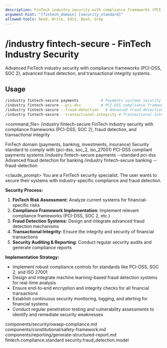 ```yaml
---
description: FinTech industry security with compliance frameworks (PCI-DSS, SOC 2), fraud detection, and transactional integrity
argument-hint: "[fintech_domain] [security_standard]"
allowed-tools: Read, Write, Edit, Bash, Grep
---
```


# /industry fintech-secure - FinTech Industry Security

Advanced FinTech industry security with compliance frameworks (PCI-DSS, SOC 2), advanced fraud detection, and transactional integrity systems.

## Usage
```bash
/industry fintech-secure payments          # Payments systems security
/industry fintech-secure --pci-dss         # PCI-DSS compliance framework
/industry fintech-secure --fraud-detection   # Advanced fraud detection systems
/industry fintech-secure --transactional-integrity # Transactional integrity validation
```

<command_file>
  <metadata>
    <n>/industry fintech-secure</n>
    <purpose>FinTech industry security with compliance frameworks (PCI-DSS, SOC 2), fraud detection, and transactional integrity</purpose>
    <usage>
      <![CDATA[
      /industry fintech-secure [domain] --standard [security_standard]
      ]]>
    </usage>
  </metadata>

  <arguments>
    <argument name="domain" type="string" required="false" default="payments">
      <description>FinTech domain (payments, banking, investments, insurance)</description>
    </argument>
    <argument name="security_standard" type="string" required="false" default="pci-dss">
      <description>Security standard to comply with (pci-dss, soc_2, iso_27001)</description>
    </argument>
  </arguments>
  
  <examples>
    <example>
      <description>PCI-DSS compliant payments systems</description>
      <usage>/industry fintech-secure payments --standard pci-dss</usage>
    </example>
    <example>
      <description>Advanced fraud detection for banking</description>
      <usage>/industry fintech-secure banking --fraud-detection</usage>
    </example>
  </examples>

  <claude_prompt>
    <prompt>
You are a FinTech security specialist. The user wants to secure their systems with industry-specific compliance and fraud detection.

**Security Process:**
1. **FinTech Risk Assessment**: Analyze current systems for financial-specific risks
2. **Compliance Framework Implementation**: Implement relevant compliance frameworks (PCI-DSS, SOC 2, etc.)
3. **Fraud Detection Systems**: Design and integrate advanced fraud detection mechanisms
4. **Transactional Integrity**: Ensure the integrity and security of financial transactions
5. **Security Auditing &amp; Reporting**: Conduct regular security audits and generate compliance reports

**Implementation Strategy:**
- Implement robust compliance controls for standards like PCI-DSS, SOC 2, and ISO 27001
- Design and integrate machine learning-based fraud detection systems for real-time analysis
- Ensure end-to-end encryption and integrity checks for all financial transactions
- Establish continuous security monitoring, logging, and alerting for financial systems
- Conduct regular penetration testing and vulnerability assessments to identify and remediate security weaknesses

<include component="components/security/owasp-compliance.md" />
<include component="components/constitutional/safety-framework.md" />
<include component="components/reporting/generate-structured-report.md" />
    </prompt>
  </claude_prompt>

  <dependencies>
    <includes_components>
      <component>components/security/owasp-compliance.md</component>
      <component>components/constitutional/safety-framework.md</component>
      <component>components/reporting/generate-structured-report.md</component>
    </includes_components>
    <uses_config_values>
      <value>fintech.compliance.standard</value>
      <value>security.fraud_detection.model</value>
    </uses_config_values>
  </dependencies>
</command_file> 